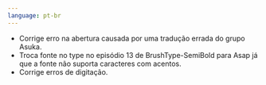 ```yaml
---
language: pt-br
---
```


- Corrige erro na abertura causada por uma tradução errada do grupo Asuka.
- Troca fonte no type no episódio 13 de BrushType-SemiBold para Asap já que a fonte não suporta caracteres com acentos.
- Corrige erros de digitação.

